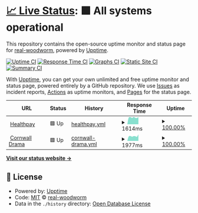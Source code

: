 # [📈 Live Status](https://real-woodworm.github.io/sitemon): <!--live status--> **🟩 All systems operational**

This repository contains the open-source uptime monitor and status page for [real-woodworm](https://real-woodworm.github.io/sitemon), powered by [Upptime](https://github.com/upptime/upptime).

[![Uptime CI](https://github.com/real-woodworm/sitemon/workflows/Uptime%20CI/badge.svg)](https://github.com/real-woodworm/sitemon/actions?query=workflow%3A%22Uptime+CI%22)
[![Response Time CI](https://github.com/real-woodworm/sitemon/workflows/Response%20Time%20CI/badge.svg)](https://github.com/real-woodworm/sitemon/actions?query=workflow%3A%22Response+Time+CI%22)
[![Graphs CI](https://github.com/real-woodworm/sitemon/workflows/Graphs%20CI/badge.svg)](https://github.com/real-woodworm/sitemon/actions?query=workflow%3A%22Graphs+CI%22)
[![Static Site CI](https://github.com/real-woodworm/sitemon/workflows/Static%20Site%20CI/badge.svg)](https://github.com/real-woodworm/sitemon/actions?query=workflow%3A%22Static+Site+CI%22)
[![Summary CI](https://github.com/real-woodworm/sitemon/workflows/Summary%20CI/badge.svg)](https://github.com/real-woodworm/sitemon/actions?query=workflow%3A%22Summary+CI%22)

With [Upptime](https://upptime.js.org), you can get your own unlimited and free uptime monitor and status page, powered entirely by a GitHub repository. We use [Issues](https://github.com/real-woodworm/sitemon/issues) as incident reports, [Actions](https://github.com/real-woodworm/sitemon/actions) as uptime monitors, and [Pages](https://real-woodworm.github.io/sitemon) for the status page.

<!--start: status pages-->
<!-- This summary is generated by Upptime (https://github.com/upptime/upptime) -->
<!-- Do not edit this manually, your changes will be overwritten -->
<!-- prettier-ignore -->
| URL | Status | History | Response Time | Uptime |
| --- | ------ | ------- | ------------- | ------ |
| <img alt="" src="https://favicons.githubusercontent.com/www.healthpay.co.uk" height="13"> [Healthpay](https://www.healthpay.co.uk) | 🟩 Up | [healthpay.yml](https://github.com/real-woodworm/sitemon/commits/HEAD/history/healthpay.yml) | <details><summary><img alt="Response time graph" src="./graphs/healthpay/response-time-week.png" height="20"> 1614ms</summary><br><a href="https://real-woodworm.github.io/sitemon/history/healthpay"><img alt="Response time 1580" src="https://img.shields.io/endpoint?url=https%3A%2F%2Fraw.githubusercontent.com%2Freal-woodworm%2Fsitemon%2FHEAD%2Fapi%2Fhealthpay%2Fresponse-time.json"></a><br><a href="https://real-woodworm.github.io/sitemon/history/healthpay"><img alt="24-hour response time 1511" src="https://img.shields.io/endpoint?url=https%3A%2F%2Fraw.githubusercontent.com%2Freal-woodworm%2Fsitemon%2FHEAD%2Fapi%2Fhealthpay%2Fresponse-time-day.json"></a><br><a href="https://real-woodworm.github.io/sitemon/history/healthpay"><img alt="7-day response time 1614" src="https://img.shields.io/endpoint?url=https%3A%2F%2Fraw.githubusercontent.com%2Freal-woodworm%2Fsitemon%2FHEAD%2Fapi%2Fhealthpay%2Fresponse-time-week.json"></a><br><a href="https://real-woodworm.github.io/sitemon/history/healthpay"><img alt="30-day response time 1737" src="https://img.shields.io/endpoint?url=https%3A%2F%2Fraw.githubusercontent.com%2Freal-woodworm%2Fsitemon%2FHEAD%2Fapi%2Fhealthpay%2Fresponse-time-month.json"></a><br><a href="https://real-woodworm.github.io/sitemon/history/healthpay"><img alt="1-year response time 1580" src="https://img.shields.io/endpoint?url=https%3A%2F%2Fraw.githubusercontent.com%2Freal-woodworm%2Fsitemon%2FHEAD%2Fapi%2Fhealthpay%2Fresponse-time-year.json"></a></details> | <details><summary><a href="https://real-woodworm.github.io/sitemon/history/healthpay">100.00%</a></summary><a href="https://real-woodworm.github.io/sitemon/history/healthpay"><img alt="All-time uptime 100.00%" src="https://img.shields.io/endpoint?url=https%3A%2F%2Fraw.githubusercontent.com%2Freal-woodworm%2Fsitemon%2FHEAD%2Fapi%2Fhealthpay%2Fuptime.json"></a><br><a href="https://real-woodworm.github.io/sitemon/history/healthpay"><img alt="24-hour uptime 100.00%" src="https://img.shields.io/endpoint?url=https%3A%2F%2Fraw.githubusercontent.com%2Freal-woodworm%2Fsitemon%2FHEAD%2Fapi%2Fhealthpay%2Fuptime-day.json"></a><br><a href="https://real-woodworm.github.io/sitemon/history/healthpay"><img alt="7-day uptime 100.00%" src="https://img.shields.io/endpoint?url=https%3A%2F%2Fraw.githubusercontent.com%2Freal-woodworm%2Fsitemon%2FHEAD%2Fapi%2Fhealthpay%2Fuptime-week.json"></a><br><a href="https://real-woodworm.github.io/sitemon/history/healthpay"><img alt="30-day uptime 100.00%" src="https://img.shields.io/endpoint?url=https%3A%2F%2Fraw.githubusercontent.com%2Freal-woodworm%2Fsitemon%2FHEAD%2Fapi%2Fhealthpay%2Fuptime-month.json"></a><br><a href="https://real-woodworm.github.io/sitemon/history/healthpay"><img alt="1-year uptime 100.00%" src="https://img.shields.io/endpoint?url=https%3A%2F%2Fraw.githubusercontent.com%2Freal-woodworm%2Fsitemon%2FHEAD%2Fapi%2Fhealthpay%2Fuptime-year.json"></a></details>
| <img alt="" src="https://favicons.githubusercontent.com/www.cornwalldrama.co.uk" height="13"> [Cornwall Drama](https://www.cornwalldrama.co.uk) | 🟩 Up | [cornwall-drama.yml](https://github.com/real-woodworm/sitemon/commits/HEAD/history/cornwall-drama.yml) | <details><summary><img alt="Response time graph" src="./graphs/cornwall-drama/response-time-week.png" height="20"> 1977ms</summary><br><a href="https://real-woodworm.github.io/sitemon/history/cornwall-drama"><img alt="Response time 2150" src="https://img.shields.io/endpoint?url=https%3A%2F%2Fraw.githubusercontent.com%2Freal-woodworm%2Fsitemon%2FHEAD%2Fapi%2Fcornwall-drama%2Fresponse-time.json"></a><br><a href="https://real-woodworm.github.io/sitemon/history/cornwall-drama"><img alt="24-hour response time 2285" src="https://img.shields.io/endpoint?url=https%3A%2F%2Fraw.githubusercontent.com%2Freal-woodworm%2Fsitemon%2FHEAD%2Fapi%2Fcornwall-drama%2Fresponse-time-day.json"></a><br><a href="https://real-woodworm.github.io/sitemon/history/cornwall-drama"><img alt="7-day response time 1977" src="https://img.shields.io/endpoint?url=https%3A%2F%2Fraw.githubusercontent.com%2Freal-woodworm%2Fsitemon%2FHEAD%2Fapi%2Fcornwall-drama%2Fresponse-time-week.json"></a><br><a href="https://real-woodworm.github.io/sitemon/history/cornwall-drama"><img alt="30-day response time 2347" src="https://img.shields.io/endpoint?url=https%3A%2F%2Fraw.githubusercontent.com%2Freal-woodworm%2Fsitemon%2FHEAD%2Fapi%2Fcornwall-drama%2Fresponse-time-month.json"></a><br><a href="https://real-woodworm.github.io/sitemon/history/cornwall-drama"><img alt="1-year response time 2150" src="https://img.shields.io/endpoint?url=https%3A%2F%2Fraw.githubusercontent.com%2Freal-woodworm%2Fsitemon%2FHEAD%2Fapi%2Fcornwall-drama%2Fresponse-time-year.json"></a></details> | <details><summary><a href="https://real-woodworm.github.io/sitemon/history/cornwall-drama">100.00%</a></summary><a href="https://real-woodworm.github.io/sitemon/history/cornwall-drama"><img alt="All-time uptime 99.94%" src="https://img.shields.io/endpoint?url=https%3A%2F%2Fraw.githubusercontent.com%2Freal-woodworm%2Fsitemon%2FHEAD%2Fapi%2Fcornwall-drama%2Fuptime.json"></a><br><a href="https://real-woodworm.github.io/sitemon/history/cornwall-drama"><img alt="24-hour uptime 100.00%" src="https://img.shields.io/endpoint?url=https%3A%2F%2Fraw.githubusercontent.com%2Freal-woodworm%2Fsitemon%2FHEAD%2Fapi%2Fcornwall-drama%2Fuptime-day.json"></a><br><a href="https://real-woodworm.github.io/sitemon/history/cornwall-drama"><img alt="7-day uptime 100.00%" src="https://img.shields.io/endpoint?url=https%3A%2F%2Fraw.githubusercontent.com%2Freal-woodworm%2Fsitemon%2FHEAD%2Fapi%2Fcornwall-drama%2Fuptime-week.json"></a><br><a href="https://real-woodworm.github.io/sitemon/history/cornwall-drama"><img alt="30-day uptime 100.00%" src="https://img.shields.io/endpoint?url=https%3A%2F%2Fraw.githubusercontent.com%2Freal-woodworm%2Fsitemon%2FHEAD%2Fapi%2Fcornwall-drama%2Fuptime-month.json"></a><br><a href="https://real-woodworm.github.io/sitemon/history/cornwall-drama"><img alt="1-year uptime 99.94%" src="https://img.shields.io/endpoint?url=https%3A%2F%2Fraw.githubusercontent.com%2Freal-woodworm%2Fsitemon%2FHEAD%2Fapi%2Fcornwall-drama%2Fuptime-year.json"></a></details>

<!--end: status pages-->

[**Visit our status website →**](https://real-woodworm.github.io/sitemon)

## 📄 License

- Powered by: [Upptime](https://github.com/upptime/upptime)
- Code: [MIT](./LICENSE) © [real-woodworm](https://real-woodworm.github.io/sitemon)
- Data in the `./history` directory: [Open Database License](https://opendatacommons.org/licenses/odbl/1-0/)
